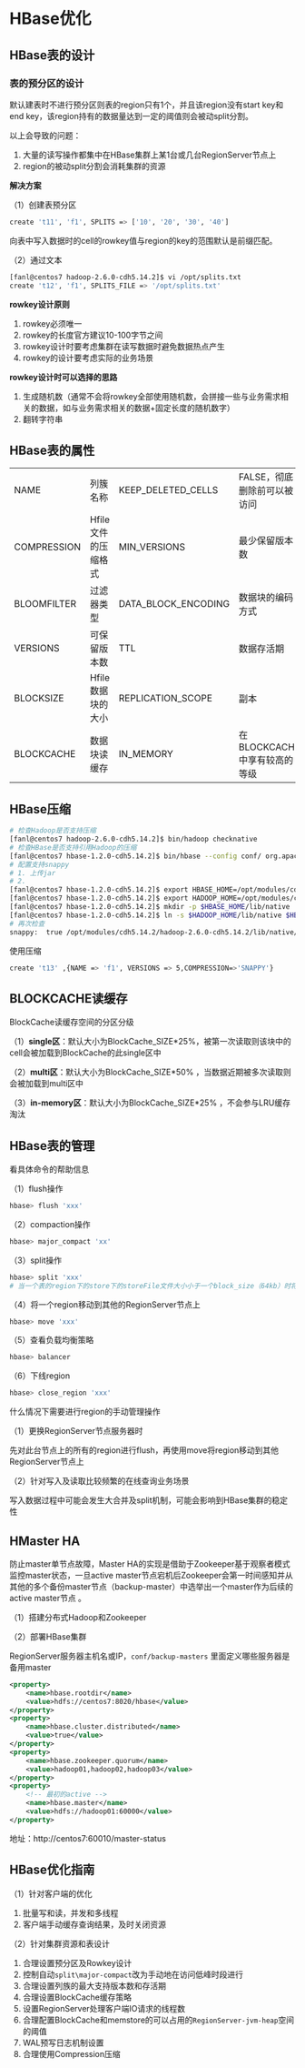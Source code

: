 # HBase优化

## HBase表的设计

### 表的预分区的设计

默认建表时不进行预分区则表的region只有1个，并且该region没有start key和 end key，该region持有的数据量达到一定的阈值则会被动split分割。

以上会导致的问题：

1. 大量的读写操作都集中在HBase集群上某1台或几台RegionServer节点上
2. region的被动split分割会消耗集群的资源

**解决方案**

（1）创建表预分区

```bash
create 't11', 'f1', SPLITS => ['10', '20', '30', '40']
```

向表中写入数据时的cell的rowkey值与region的key的范围默认是前缀匹配。

（2）通过文本

```bash
[fanl@centos7 hadoop-2.6.0-cdh5.14.2]$ vi /opt/splits.txt	
create 't12', 'f1', SPLITS_FILE => '/opt/splits.txt'
```

**rowkey设计原则**

1. rowkey必须唯一
2. rowkey的长度官方建议10-100字节之间
3. rowkey设计时要考虑集群在读写数据时避免数据热点产生
4. rowkey的设计要考虑实际的业务场景

**rowkey设计时可以选择的思路** 

1. 生成随机数（通常不会将rowkey全部使用随机数，会拼接一些与业务需求相关的数据，如与业务需求相关的数据+固定长度的随机数字）
2. 翻转字符串

## HBase表的属性

|             |                     |                     |                              |
| ----------- | ------------------- | ------------------- | ---------------------------- |
| NAME        | 列簇名称            | KEEP_DELETED_CELLS  | FALSE，彻底删除前可以被访问  |
| COMPRESSION | Hfile文件的压缩格式 | MIN_VERSIONS        | 最少保留版本数               |
| BLOOMFILTER | 过滤器类型          | DATA_BLOCK_ENCODING | 数据块的编码方式             |
| VERSIONS    | 可保留版本数        | TTL                 | 数据存活期                   |
| BLOCKSIZE   | Hfile数据块的大小   | REPLICATION_SCOPE   | 副本                         |
| BLOCKCACHE  | 数据块读缓存        | IN_MEMORY           | 在BLOCKCACHE中享有较高的等级 |

## HBase压缩

```bash
# 检查Hadoop是否支持压缩
[fanl@centos7 hadoop-2.6.0-cdh5.14.2]$ bin/hadoop checknative
# 检查HBase是否支持引用Hadoop的压缩
[fanl@centos7 hbase-1.2.0-cdh5.14.2]$ bin/hbase --config conf/ org.apache.hadoop.util.NativeLibraryChecker
# 配置支持snappy
# 1. 上传jar
# 2. 
[fanl@centos7 hbase-1.2.0-cdh5.14.2]$ export HBASE_HOME=/opt/modules/cdh5.14.2/hbase-1.2.0-cdh5.14.2
[fanl@centos7 hbase-1.2.0-cdh5.14.2]$ export HADOOP_HOME=/opt/modules/cdh5.14.2/hadoop-2.6.0-cdh5.14.2
[fanl@centos7 hbase-1.2.0-cdh5.14.2]$ mkdir -p $HBASE_HOME/lib/native
[fanl@centos7 hbase-1.2.0-cdh5.14.2]$ ln -s $HADOOP_HOME/lib/native $HBASE_HOME/lib/native/Linux-amd64-64
# 再次检查
snappy:  true /opt/modules/cdh5.14.2/hadoop-2.6.0-cdh5.14.2/lib/native/libsnappy.so.1
```

使用压缩

```bash
create 't13' ,{NAME => 'f1', VERSIONS => 5,COMPRESSION=>'SNAPPY'}  
```

## BLOCKCACHE读缓存

BlockCache读缓存空间的分区分级

（1）**single区**：默认大小为BlockCache_SIZE*25%，被第一次读取则该块中的cell会被加载到BlockCache的此single区中

（2）**multi区**：默认大小为BlockCache_SIZE*50% ，当数据近期被多次读取则会被加载到multi区中

（3）**in-memory区**：默认大小为BlockCache_SIZE*25% ，不会参与LRU缓存淘汰

## HBase表的管理

看具体命令的帮助信息

（1）flush操作

```bash
hbase> flush 'xxx'
```

（2）compaction操作

```bash
hbase> major_compact 'xx'
```

（3）split操作

```bash
hbase> split 'xxx'
# 当一个表的region下的store下的storeFile文件大小小于一个block_size（64kb）时将不能被split分割
```

（4）将一个region移动到其他的RegionServer节点上 

```bash
hbase> move 'xxx'
```

（5）查看负载均衡策略

```bash
hbase> balancer
```

（6）下线region

```bash
hbase> close_region 'xxx'
```

什么情况下需要进行region的手动管理操作

（1）更换RegionServer节点服务器时

先对此台节点上的所有的region进行flush，再使用move将region移动到其他RegionServer节点上 

（2）针对写入及读取比较频繁的在线查询业务场景

写入数据过程中可能会发生大合并及split机制，可能会影响到HBase集群的稳定性

## HMaster HA

防止master单节点故障，Master HA的实现是借助于Zookeeper基于观察者模式监控master状态，一旦active master节点宕机后Zookeeper会第一时间感知并从其他的多个备份master节点（backup-master）中选举出一个master作为后续的active master节点 。

（1）搭建分布式Hadoop和Zookeeper

（2）部署HBase集群

RegionServer服务器主机名或IP，`conf/backup-masters` 里面定义哪些服务器是备用master

```xml
<property>  
	<name>hbase.rootdir</name>  
	<value>hdfs://centos7:8020/hbase</value>
</property>
<property>
	<name>hbase.cluster.distributed</name>
	<value>true</value>
</property>			
<property>
	<name>hbase.zookeeper.quorum</name>
	<value>hadoop01,hadoop02,hadoop03</value>
</property>
<property>
    <!-- 最初的active -->
	<name>hbase.master</name>
	<value>hdfs://hadoop01:60000</value>
</property>
```

地址：http://centos7:60010/master-status

## HBase优化指南

（1）针对客户端的优化

1. 批量写和读，并发和多线程
2. 客户端手动缓存查询结果，及时关闭资源

（2）针对集群资源和表设计

1. 合理设置预分区及Rowkey设计
2. 控制自动`split\major-compact`改为手动地在访问低峰时段进行
3. 合理设置列族的最大支持版本数和存活期
4. 合理设置BlockCache缓存策略
5. 设置RegionServer处理客户端IO请求的线程数
6. 合理配置BlockCache和memstore的可以占用的`RegionServer-jvm-heap`空间的阈值
7. WAL预写日志机制设置
8. 合理使用Compression压缩